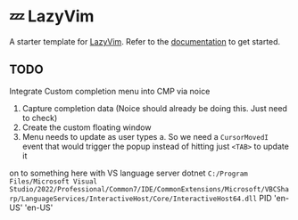 # 💤 LazyVim

A starter template for [LazyVim](https://github.com/LazyVim/LazyVim).
Refer to the [documentation](https://lazyvim.github.io/installation) to get started.

## TODO

Integrate Custom completion menu into CMP via noice

1. Capture completion data (Noice should already be doing this. Just need to check)
2. Create the custom floating window
3. Menu needs to update as user types
   a. So we need a `CursorMovedI` event that would trigger the popup instead of hitting just `<TAB>` to update it

on to something here with VS language server
dotnet `C:/Program Files/Microsoft Visual Studio/2022/Professional/Common7/IDE/CommonExtensions/Microsoft/VBCSharp/LanguageServices/InteractiveHost/Core/InteractiveHost64.dll` <PIPE NAME> PID 'en-US' 'en-US'
